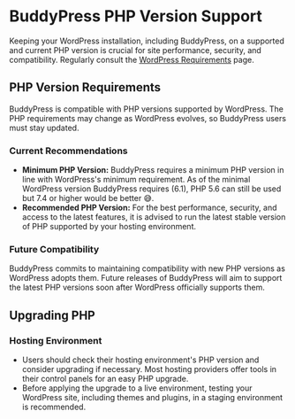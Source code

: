 # BuddyPress PHP Version Support

Keeping your WordPress installation, including BuddyPress, on a supported and current PHP version is crucial for site performance, security, and compatibility. Regularly consult the [WordPress Requirements](https://wordpress.org/about/requirements/) page.

## PHP Version Requirements

BuddyPress is compatible with PHP versions supported by WordPress. The PHP requirements may change as WordPress evolves, so BuddyPress users must stay updated.

### Current Recommendations

- **Minimum PHP Version:** BuddyPress requires a minimum PHP version in line with WordPress's minimum requirement. As of the minimal WordPress version BuddyPress requires (6.1), PHP 5.6 can still be used but 7.4 or higher would be better 😅.
- **Recommended PHP Version:** For the best performance, security, and access to the latest features, it is advised to run the latest stable version of PHP supported by your hosting environment.

### Future Compatibility

BuddyPress commits to maintaining compatibility with new PHP versions as WordPress adopts them. Future releases of BuddyPress will aim to support the latest PHP versions soon after WordPress officially supports them.

## Upgrading PHP

### Hosting Environment

- Users should check their hosting environment's PHP version and consider upgrading if necessary. Most hosting providers offer tools in their control panels for an easy PHP upgrade.
- Before applying the upgrade to a live environment, testing your WordPress site, including themes and plugins, in a staging environment is recommended.
